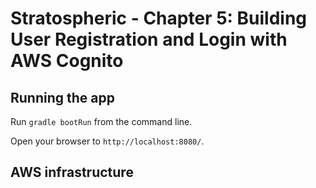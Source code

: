 # Stratospheric - Chapter 5: Building User Registration and Login with AWS Cognito

## Running the app

Run ```gradle bootRun``` from the command line.

Open your browser to `http://localhost:8080/`.

## AWS infrastructure


